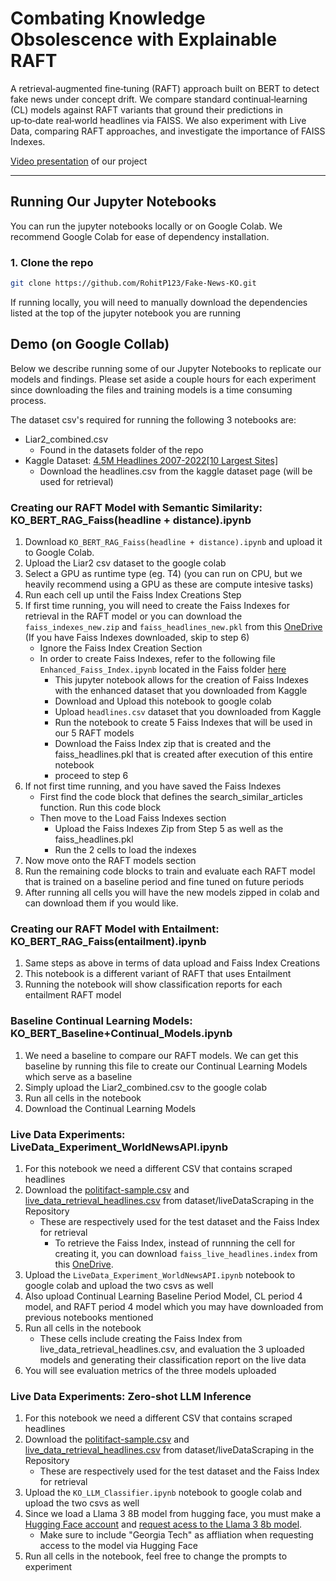# Combating Knowledge Obsolescence with Explainable RAFT

A retrieval‑augmented fine‑tuning (RAFT) approach built on BERT to detect fake news under concept drift. We compare standard continual‑learning (CL) models against RAFT variants that ground their predictions in up‑to‑date real‑world headlines via FAISS. We also experiment with Live Data, comparing RAFT approaches, and investigate the importance of FAISS Indexes.

[Video presentation](https://www.youtube.com/watch?v=iJRgj5-gUAc) of our project

---

## Running Our Jupyter Notebooks

You can run the jupyter notebooks locally or on Google Colab. We recommend Google Colab for ease of dependency installation.

### 1. Clone the repo
```bash
git clone https://github.com/RohitP123/Fake-News-KO.git
```
If running locally, you will need to manually download the dependencies listed at the top of the jupyter notebook you are running

## Demo (on Google Collab)

Below we describe running some of our Jupyter Notebooks to replicate our models and findings. Please set aside a couple hours for each experiment since downloading the files and training models is a time consuming process.

The dataset csv's required for running the following 3 notebooks are:
- Liar2_combined.csv
  - Found in the datasets folder of the repo
- Kaggle Dataset: [4.5M Headlines 2007-2022[10 Largest Sites]](https://www.kaggle.com/datasets/jordankrishnayah/45m-headlines-from-2007-2022-10-largest-sites/data?select=is_available.csv)
  - Download the headlines.csv from the kaggle dataset page (will be used for retrieval)

### Creating our RAFT Model with Semantic Similarity: KO_BERT_RAG_Faiss(headline + distance).ipynb
1. Download `KO_BERT_RAG_Faiss(headline + distance).ipynb` and upload it to Google Colab.
2. Upload the Liar2 csv dataset to the google colab
3. Select a GPU as runtime type (eg. T4) (you can run on CPU, but we heavily recommend using a GPU as these are compute intesive tasks)
4. Run each cell up until the Faiss Index Creations Step
5. If first time running, you will need to create the Faiss Indexes for retrieval in the RAFT model or you can download the `faiss_indexes_new.zip` and `faiss_headlines_new.pkl` from this [OneDrive](https://gtvault-my.sharepoint.com/:f:/g/personal/rpatil73_gatech_edu/EqOQFqN11yJLt9gyjwH51a4BOELilGgtITOHWIdjZb8JRg?e=soyFko) (If you have Faiss Indexes downloaded, skip to step 6)
    - Ignore the Faiss Index Creation Section
    - In order to create Faiss Indexes, refer to the following file `Enhanced_Faiss_Index.ipynb` located in the Faiss folder [here](https://github.com/RohitP123/Fake-News-KO/blob/main/Faiss/Enhanced_Faiss_Index.ipynb)
      - This jupyter notebook allows for the creation of Faiss Indexes with the enhanced dataset that you downloaded from Kaggle
      - Download and Upload this notebook to google colab
      - Upload `headlines.csv` dataset that you downloaded from Kaggle
      - Run the notebook to create 5 Faiss Indexes that will be used in our 5 RAFT models
      - Download the Faiss Index zip that is created and the faiss_headlines.pkl that is created after execution of this entire notebook
      - proceed to step 6
6. If not first time running, and you have saved the Faiss Indexes
    - First find the code block that defines the search_similar_articles function. Run this code block
    - Then move to the Load Faiss Indexes section
      - Upload the Faiss Indexes Zip from Step 5 as well as the faiss_headlines.pkl
      - Run the 2 cells to load the indexes
7. Now move onto the RAFT models section
8. Run the remaining code blocks to train and evaluate each RAFT model that is trained on a baseline period and fine tuned on future periods
9. After running all cells you will have the new models zipped in colab and can download them if you would like.


### Creating our RAFT Model with Entailment: KO_BERT_RAG_Faiss(entailment).ipynb
1. Same steps as above in terms of data upload and Faiss Index Creations
2. This notebook is a different variant of RAFT that uses Entailment
3. Running the notebook will show classification reports for each entailment RAFT model

### Baseline Continual Learning Models: KO_BERT_Baseline+Continual_Models.ipynb
1. We need a baseline to compare our RAFT models. We can get this baseline by running this file to create our Continual Learning Models which serve as a baseline
2. Simply upload the Liar2_combined.csv to the google colab
3. Run all cells in the notebook
4. Download the Continual Learning Models

### Live Data Experiments: LiveData_Experiment_WorldNewsAPI.ipynb
1. For this notebook we need a different CSV that contains scraped headlines
2. Download the [politifact-sample.csv](https://github.com/RohitP123/Fake-News-KO/blob/main/dataset/liveDataScraping/politifact-sample.csv) and [live_data_retrieval_headlines.csv](https://github.com/RohitP123/Fake-News-KO/blob/main/dataset/liveDataScraping/live_data_retrieval_headlines.csv) from dataset/liveDataScraping in the Repository
    - These are respectively used for the test dataset and the Faiss Index for retrieval
      - To retrieve the Faiss Index, instead of runnning the cell for creating it, you can download `faiss_live_headlines.index` from this [OneDrive](https://gtvault-my.sharepoint.com/my?id=%2Fpersonal%2Frpatil73%5Fgatech%5Fedu%2FDocuments%2FCS6365%2DCombating%20KO%20with%20RAFT).
3. Upload the `LiveData_Experiment_WorldNewsAPI.ipynb` notebook to google colab and upload the two csvs as well
4. Also upload Continual Learning Baseline Period Model, CL period 4 model, and RAFT period 4 model which you may have downloaded from previous notebooks mentioned
5. Run all cells in the notebook
    - These cells include creating the Faiss Index from live_data_retrieval_headlines.csv, and evaluation the 3 uploaded models and generating their classification report on the live data
6. You will see evaluation metrics of the three models uploaded

### Live Data Experiments: Zero-shot LLM Inference 
1. For this notebook we need a different CSV that contains scraped headlines
2. Download the [politifact-sample.csv](https://github.com/RohitP123/Fake-News-KO/blob/main/dataset/liveDataScraping/politifact-sample.csv) and [live_data_retrieval_headlines.csv](https://github.com/RohitP123/Fake-News-KO/blob/main/dataset/liveDataScraping/live_data_retrieval_headlines.csv) from dataset/liveDataScraping in the Repository
    - These are respectively used for the test dataset and the Faiss Index for retrieval
3. Upload the `KO_LLM_Classifier.ipynb` notebook to google colab and upload the two csvs as well
4. Since we load a Llama 3 8B model from hugging face, you must make a [Hugging Face account](https://huggingface.co/) and [request acess to the Llama 3 8b model](https://huggingface.co/meta-llama/Llama-3.1-8B-Instruct/discussions/142).
    - Make sure to include "Georgia Tech" as affliation when requesting access to the model via Hugging Face
5. Run all cells in the notebook, feel free to change the prompts to experiment 
